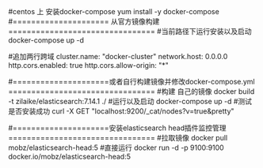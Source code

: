 #centos 上 安装docker-compose
yum install -y docker-compose 
#===================== 从官方镜像构建 ================================
#当前路径下运行安装以及启动
docker-compose up -d


#追加两行跨域
cluster.name: "docker-cluster"
network.host: 0.0.0.0
http.cors.enabled: true
http.cors.allow-origin: "*"

#=====================或者自行构建镜像并修改docker-compose.yml ================================
#构建 自己的镜像
docker build -t zilaike/elasticsearch:7.14.1   ./
#运行以及启动
docker-compose up -d 
#测试是否安装成功
curl -X GET "localhost:9200/_cat/nodes?v=true&pretty"

#=====================安装elasticsearch head插件监控管理 ================================
#拉取镜像 
docker pull mobz/elasticsearch-head:5
#直接运行
docker run -d -p 9100:9100 docker.io/mobz/elasticsearch-head:5